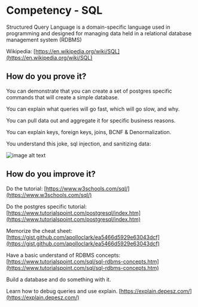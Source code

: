 # Competency - SQL

Structured Query Language is a domain-specific language used in programming and designed for managing data held in a relational database management system (RDBMS)

Wikipedia: [https://en.wikipedia.org/wiki/SQL](https://en.wikipedia.org/wiki/SQL)

## How do you prove it?

You can demonstrate that you can create a set of postgres specific commands that will create a simple database.  

You can explain what queries will go fast, which will go slow, and why.  

You can pull data out and aggregate it for specific business reasons.

You can explain keys, foreign keys, joins, BCNF & Denormalization.

You understand this joke, sql injection, and sanitizing data:

![image alt text](image_0.png)

## How do you improve it?

Do the tutorial: [https://www.w3schools.com/sql/](https://www.w3schools.com/sql/) 

Do the postgres specific tutorial: [https://www.tutorialspoint.com/postgresql/index.htm](https://www.tutorialspoint.com/postgresql/index.htm) 

Memorize the cheat sheet: [https://gist.github.com/apolloclark/ea5466d5929e63043dcf](https://gist.github.com/apolloclark/ea5466d5929e63043dcf) 

Have a basic understand of RDBMS concepts: [https://www.tutorialspoint.com/sql/sql-rdbms-concepts.htm](https://www.tutorialspoint.com/sql/sql-rdbms-concepts.htm)

Build a database and do something with it.

Learn how to debug queries and use explain. [https://explain.depesz.com/](https://explain.depesz.com/)


